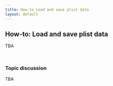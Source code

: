 ```yaml
---
title: How-to Load and save plist data
layout: default
---
```


## How-to: Load and save plist data

TBA

<br>

### Topic discussion

TBA

<br>
